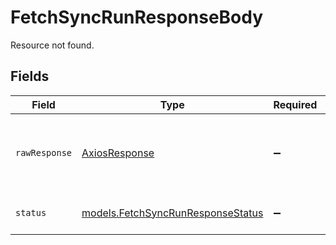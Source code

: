 # FetchSyncRunResponseBody

Resource not found.


## Fields

| Field                                                                                  | Type                                                                                   | Required                                                                               | Description                                                                            | Example                                                                                |
| -------------------------------------------------------------------------------------- | -------------------------------------------------------------------------------------- | -------------------------------------------------------------------------------------- | -------------------------------------------------------------------------------------- | -------------------------------------------------------------------------------------- |
| `rawResponse`                                                                          | [AxiosResponse](https://axios-http.com/docs/res_schema)                                | :heavy_minus_sign:                                                                     | Raw HTTP response; suitable for custom response parsing                                |                                                                                        |
| `status`                                                                               | [models.FetchSyncRunResponseStatus](../../models/errors/fetchsyncrunresponsestatus.md) | :heavy_minus_sign:                                                                     | HTTP status code.                                                                      | 404                                                                                    |